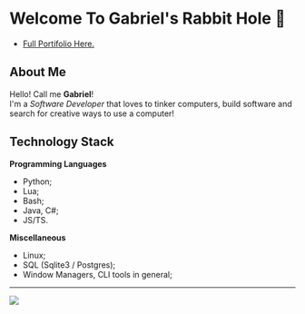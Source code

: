 # Welcome To Gabriel's Rabbit Hole 🐇
- [Full Portifolio Here.](https://codedbygabriel.github.io/)
## About Me

Hello! Call me **Gabriel**!  
I'm a _Software Developer_ that loves to tinker computers, build software and search for creative ways to use a computer! 

## Technology Stack
**Programming Languages**
- Python;
- Lua;
- Bash;
- Java, C#;
- JS/TS.

**Miscellaneous**
- Linux;
- SQL (Sqlite3 / Postgres);
- Window Managers, CLI tools in general;

---
<a href="https://www.youtube.com/watch?v=HbqxNS4KJkc" target="_blank" rel="external"><img src="https://i.pinimg.com/1200x/73/28/d0/7328d031be804aa63348969317c22b6c.jpg"></a>
